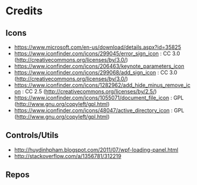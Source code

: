 # Credits 

## Icons

- https://www.microsoft.com/en-us/download/details.aspx?id=35825
- https://www.iconfinder.com/icons/299045/error_sign_icon : CC 3.0 (http://creativecommons.org/licenses/by/3.0/)
- https://www.iconfinder.com/icons/206463/keynote_parameters_icon
- https://www.iconfinder.com/icons/299068/add_sign_icon : CC 3.0 (http://creativecommons.org/licenses/by/3.0/)
- https://www.iconfinder.com/icons/1282962/add_hide_minus_remove_icon : CC 2.5 (http://creativecommons.org/licenses/by/2.5/)
- https://www.iconfinder.com/icons/1055071/document_file_icon : GPL (http://www.gnu.org/copyleft/gpl.html)
- https://www.iconfinder.com/icons/48047/active_directory_icon : GPL (http://www.gnu.org/copyleft/gpl.html)

## Controls/Utils

- http://huydinhpham.blogspot.com/2011/07/wpf-loading-panel.html
- http://stackoverflow.com/a/1356781/312219

## Repos
